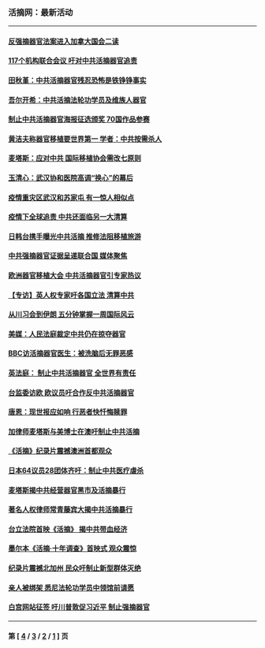 ### 活摘网：最新活动
---
#### [反强摘器官法案进入加拿大国会二读](../../pages/nf5883/n13033450.md?07280430) 
#### [117个机构联合会议 吁对中共活摘器官追责](../../pages/nf5883/n12775087.md?07280430) 
#### [田秋堇：中共活摘器官残忍恐怖是铁铮铮事实](../../pages/nf5883/n12702148.md?07280430) 
#### [吾尔开希：中共活摘法轮功学员及维族人器官](../../pages/nf5883/n12693197.md?07280430) 
#### [制止中共活摘器官海报征选颁奖 70国作品参赛](../../pages/nf5883/n12692050.md?07280430) 
#### [黄洁夫称器官移植要世界第一 学者：中共按需杀人](../../pages/nf5883/n12572329.md?07280430) 
#### [麦塔斯：应对中共 国际移植协会需改七原则](../../pages/nf5883/n12514711.md?07280430) 
#### [玉清心：武汉协和医院高调“换心”的幕后](../../pages/nf5883/n12298730.md?07280430) 
#### [疫情重灾区武汉和苏家屯 有一惊人相似点](../../pages/nf5883/n12150824.md?07280430) 
#### [疫情下全球追责 中共还面临另一大清算](../../pages/nf5883/n12070397.md?07280430) 
#### [日韩台携手曝光中共活摘 推修法阻移植旅游](../../pages/nf5883/n11712046.md?07280430) 
#### [中共强摘器官证据呈递联合国 媒体聚焦](../../pages/nf5883/n11546426.md?07280430) 
#### [欧洲器官移植大会 中共活摘器官引专家热议](../../pages/nf5883/n11539095.md?07280430) 
#### [【专访】英人权专家吁各国立法 清算中共](../../pages/nf5883/n11367315.md?07280430) 
#### [从川习会到伊朗 五分钟掌握一周国际风云](../../pages/nf5883/n11338520.md?07280430) 
#### [美媒：人民法庭裁定中共仍在掠夺器官](../../pages/nf5883/n11334897.md?07280430) 
#### [BBC访活摘器官医生：被洗脑后无罪恶感](../../pages/nf5883/n11335935.md?07280430) 
#### [英法庭： 制止中共活摘器官 全世界有责任](../../pages/nf5883/n11330691.md?07280430) 
#### [台监委访欧 欧议员吁合作反中共活摘器官](../../pages/nf5883/n11109190.md?07280430) 
#### [唐恩：现世报应如响 行恶者快忏悔赎罪](../../pages/nf5883/n11104016.md?07280430) 
#### [加律师麦塔斯与美博士在澳吁制止中共活摘](../../pages/nf5883/n10724764.md?07280430) 
#### [《活摘》纪录片震撼澳洲首都观众](../../pages/nf5883/n10722747.md?07280430) 
#### [日本64议员28团体齐吁：制止中共医疗虐杀](../../pages/nf5883/n10587757.md?07280430) 
#### [麦塔斯揭中共经营器官黑市及活摘暴行](../../pages/nf5883/n10442407.md?07280430) 
#### [著名人权律师常青藤宾大揭中共活摘暴行](../../pages/nf5883/n10318181.md?07280430) 
#### [台立法院首映《活摘》 揭中共带血经济](../../pages/nf5883/n9938847.md?07280430) 
#### [墨尔本《活摘·十年调查》首映式 观众震惊](../../pages/nf5883/n9522572.md?07280430) 
#### [纪录片震撼北加州 民众吁制止新型群体灭绝](../../pages/nf5883/n9188314.md?07280430) 
#### [亲人被绑架 悉尼法轮功学员中领馆前请愿](../../pages/nf5883/n9056753.md?07280430) 
#### [白宫网站征签 吁川普敦促习近平 制止强摘器官](../../pages/nf5883/n9009661.md?07280430) 

---
#### 第 [ [4](./4.md?07280430) / [3](./3.md?07280430) / [2](./2.md?07280430) / [1](./1.md?07280430) ] 页
